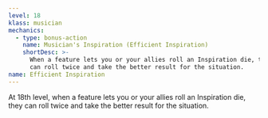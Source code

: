 ```yaml
---
level: 18
klass: musician
mechanics:
  - type: bonus-action
    name: Musician's Inspiration (Efficient Inspiration)
    shortDesc: >-
      When a feature lets you or your allies roll an Inspiration die, they
      can roll twice and take the better result for the situation.
name: Efficient Inspiration
---
```

At 18th level, when a feature lets you or your allies roll an Inspiration die, they
can roll twice and take the better result for the situation.
